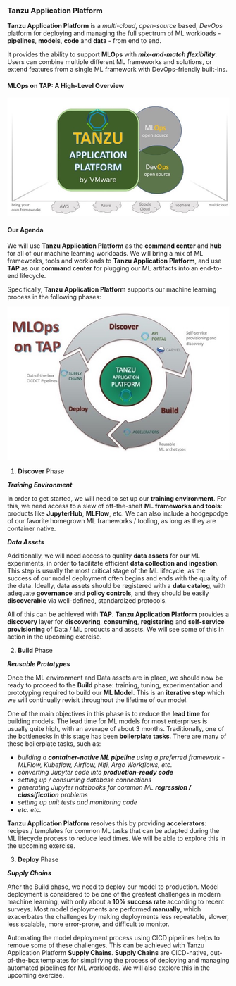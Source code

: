 ### Tanzu Application Platform

**Tanzu Application Platform** is a _multi-cloud_, _open-source_ based, _DevOps_ platform for deploying and managing
the full spectrum of ML workloads - **pipelines**, **models**, **code** and **data** - from end to end.

It provides the ability to support **MLOps** with **_mix-and-match flexibility_**. 
Users can combine multiple different ML frameworks and solutions, 
or extend features from a single ML framework with DevOps-friendly built-ins.

#### MLOps on TAP: A High-Level Overview

![High-Level Overview of MLOps on TAP](images/tanzumlops2.jpg)

#### Our Agenda 

We will use **Tanzu Application Platform** as the **command center** and **hub** for all of our machine learning workloads.
We will bring a mix of ML frameworks, tools and workloads to **Tanzu Application Platform**, 
and use **TAP** as our **command center** for plugging our ML artifacts into an end-to-end lifecycle.

Specifically, **Tanzu Application Platform** supports our machine learning process in the following phases:

![Machine Learning lifecycle with TAP](images/mlops-on-tap-2.jpg)

1. **Discover** Phase
  

  _**Training Environment**_

  In order to get started, we will need to set up our **training environment**. 
  For this, we need access to a slew of off-the-shelf **ML frameworks and tools**: products like **JupyterHub**, **MLFlow**, etc. 
  We can also include a hodgepodge of our favorite homegrown ML frameworks / tooling, as long as they are container native.


  _**Data Assets**_

  Additionally, we will need access to quality **data assets** for our ML experiments, in order to facilitate efficient **data collection and ingestion**. 
  This step is usually the most critical stage of the ML lifecycle, as the success of our model deployment often begins and ends with the quality of the data.
  Ideally, data assets should be registered with a **data catalog**, with adequate **governance** and **policy controls**,
  and they should be easily **discoverable** via well-defined, standardized protocols.


  All of this can be achieved with **TAP**. **Tanzu Application Platform** provides a **discovery** layer for **discovering**, **consuming**, **registering** and **self-service provisioning** 
  of Data / ML products and assets. We will see some of this in action in the upcoming exercise.


2. **Build** Phase
  
  _**Reusable Prototypes**_

  Once the ML environment and Data assets are in place, we should now be ready to proceed to the **Build** phase: 
  training, tuning, experimentation and prototyping required to build our **ML Model**. This is an **iterative step**
  which we will continually revisit throughout the lifetime of our model.
  

  One of the main objectives in this phase is to reduce the **lead time** for building models. 
  The lead time for ML models for most enterprises is usually quite high, with an average of about 3 months. 
  Traditionally, one of the bottlenecks in this stage has been **boilerplate tasks**. 
  There are many of these boilerplate tasks, such as:
  * _building a **container-native ML pipeline** using a preferred framework - MLFlow, Kubeflow, Airflow, Nifi, Argo Workflows, etc._
  * _converting Jupyter code into **production-ready code**_
  * _setting up / consuming database connections_
  * _generating Jupyter notebooks for common ML **regression / classification** problems_
  * _setting up unit tests and monitoring code_
  * _etc. etc._
  
  
  **Tanzu Application Platform** resolves this by providing **accelerators**: recipes / templates for common ML tasks 
  that can be adapted during the ML lifecycle process to reduce lead times. We will be able to explore this in the upcoming exercise.


3. **Deploy** Phase

  _**Supply Chains**_

  After the Build phase, we need to deploy our model to production. 
  Model deployment is considered to be one of the greatest challenges in modern machine learning, 
  with only about a **10% success rate** according to recent surveys.
  Most model deployments are performed **manually**, which exacerbates the challenges 
  by making deployments less repeatable, slower, less scalable, more error-prone, and difficult to monitor.
  
  Automating the model deployment process using CICD pipelines helps to remove some of these challenges.
  This can be achieved with Tanzu Application Platform **Supply Chains**.
  **Supply Chains** are CICD-native, out-of-the-box templates for simplifying the process of 
  deploying and managing automated pipelines for ML workloads. We will also explore this in the upcoming exercise.


